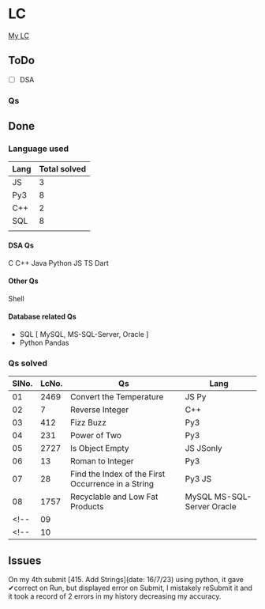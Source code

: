# LC

[My LC](https://leetcode.com/pratyushbehera23)

## ToDo

- [ ] DSA

### Qs

## Done

### Language used

|Lang|Total solved|
|---|----|
|JS|3|
|Py3|8|
|C++|2|
|SQL|8|
|||

#### DSA Qs

C C++ Java Python
JS TS Dart

#### Other Qs

Shell

#### Database related Qs

- SQL [ MySQL, MS-SQL-Server, Oracle ]
- Python Pandas

### Qs solved

|SlNo.|LcNo.|Qs|Lang|
|--|--|-----|-----|
|01|2469|Convert the Temperature|JS Py|
|02|7|Reverse Integer|C++|
|03|412|Fizz Buzz|Py3|
|04|231|Power of Two|Py3|
|05|2727|Is Object Empty|JS JSonly|
|06|13|Roman to Integer|Py3|
|07|28|Find the Index of the First Occurrence in a String|Py3 JS|
|08|1757|Recyclable and Low Fat Products|MySQL MS-SQL-Server Oracle|
<!-- |09|||| -->
<!-- |10|||| -->

## Issues

On my 4th submit [415. Add Strings](date: 16/7/23) using python, it gave ✔correct on Run, but displayed error on Submit, I mistakely reSubmit it and it took a record of 2 errors in my history decreasing my accuracy.
